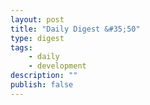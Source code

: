 ```yaml
---
layout: post
title: "Daily Digest &#35;50"
type: digest
tags: 
    - daily
    - development
description: ""
publish: false
---
```

